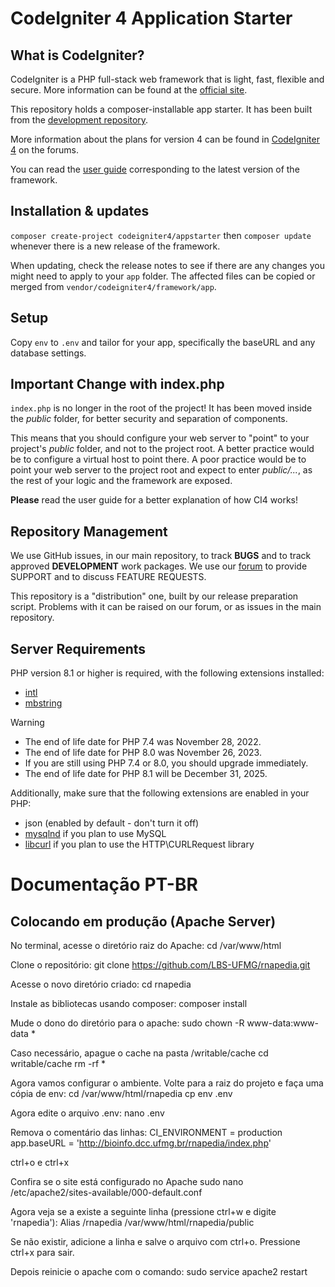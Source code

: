 # CodeIgniter 4 Application Starter

## What is CodeIgniter?

CodeIgniter is a PHP full-stack web framework that is light, fast, flexible and secure.
More information can be found at the [official site](https://codeigniter.com).

This repository holds a composer-installable app starter.
It has been built from the
[development repository](https://github.com/codeigniter4/CodeIgniter4).

More information about the plans for version 4 can be found in [CodeIgniter 4](https://forum.codeigniter.com/forumdisplay.php?fid=28) on the forums.

You can read the [user guide](https://codeigniter.com/user_guide/)
corresponding to the latest version of the framework.

## Installation & updates

`composer create-project codeigniter4/appstarter` then `composer update` whenever
there is a new release of the framework.

When updating, check the release notes to see if there are any changes you might need to apply
to your `app` folder. The affected files can be copied or merged from
`vendor/codeigniter4/framework/app`.

## Setup

Copy `env` to `.env` and tailor for your app, specifically the baseURL
and any database settings.

## Important Change with index.php

`index.php` is no longer in the root of the project! It has been moved inside the *public* folder,
for better security and separation of components.

This means that you should configure your web server to "point" to your project's *public* folder, and
not to the project root. A better practice would be to configure a virtual host to point there. A poor practice would be to point your web server to the project root and expect to enter *public/...*, as the rest of your logic and the
framework are exposed.

**Please** read the user guide for a better explanation of how CI4 works!

## Repository Management

We use GitHub issues, in our main repository, to track **BUGS** and to track approved **DEVELOPMENT** work packages.
We use our [forum](http://forum.codeigniter.com) to provide SUPPORT and to discuss
FEATURE REQUESTS.

This repository is a "distribution" one, built by our release preparation script.
Problems with it can be raised on our forum, or as issues in the main repository.

## Server Requirements

PHP version 8.1 or higher is required, with the following extensions installed:

- [intl](http://php.net/manual/en/intl.requirements.php)
- [mbstring](http://php.net/manual/en/mbstring.installation.php)

> [!WARNING]
> - The end of life date for PHP 7.4 was November 28, 2022.
> - The end of life date for PHP 8.0 was November 26, 2023.
> - If you are still using PHP 7.4 or 8.0, you should upgrade immediately.
> - The end of life date for PHP 8.1 will be December 31, 2025.

Additionally, make sure that the following extensions are enabled in your PHP:

- json (enabled by default - don't turn it off)
- [mysqlnd](http://php.net/manual/en/mysqlnd.install.php) if you plan to use MySQL
- [libcurl](http://php.net/manual/en/curl.requirements.php) if you plan to use the HTTP\CURLRequest library


# Documentação PT-BR

## Colocando em produção (Apache Server)
No terminal, acesse o diretório raiz do Apache: 
    cd /var/www/html

Clone o repositório: 
    git clone https://github.com/LBS-UFMG/rnapedia.git

Acesse o novo diretório criado:
    cd rnapedia

Instale as bibliotecas usando composer:
    composer install

Mude o dono do diretório para o apache:
    sudo chown -R www-data:www-data *

Caso necessário, apague o cache na pasta /writable/cache
    cd writable/cache
    rm -rf *

Agora vamos configurar o ambiente. Volte para a raiz do projeto e faça uma cópia de env:
    cd /var/www/html/rnapedia
    cp env .env

Agora edite o arquivo .env:
    nano .env

Remova o comentário das linhas:
    CI_ENVIRONMENT = production
    app.baseURL = 'http://bioinfo.dcc.ufmg.br/rnapedia/index.php'

ctrl+o e ctrl+x



Confira se o site está configurado no Apache
    sudo nano /etc/apache2/sites-available/000-default.conf

Agora veja se a existe a seguinte linha (pressione ctrl+w e digite 'rnapedia'):
    Alias /rnapedia /var/www/html/rnapedia/public

Se não existir, adicione a linha e salve o arquivo com ctrl+o. Pressione ctrl+x para sair.

Depois reinicie o apache com o comando:
    sudo service apache2 restart



